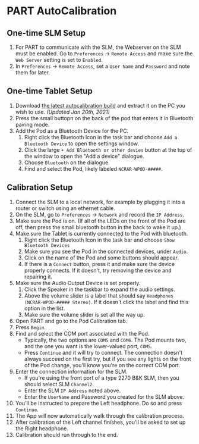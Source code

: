 # PART AutoCalibration

## One-time SLM Setup

1. For PART to communicate with the SLM, the Webserver on the SLM must be enabled.  Go to `Preferences` -> `Remote Access` and make sure the `Web Server` setting is set to `Enabled`.
2. In `Preferences` -> `Remote Access`, set a `User Name` and `Password` and note them for later.

## One-time Tablet Setup

1. Download [the latest autocalibration build](https://bgcgamefiles.s3.us-east-2.amazonaws.com/PART/Builds/Test/PART_AutoCalibration32.zip) and extract it on the PC you wish to use. _(Updated Jan 20th, 2021)_
2. Press the small buttopn on the back of the pod that enters it in Bluetooth pairing mode.
3. Add the Pod as a Bluetooth Device for the PC.
    1. Right click the Bluetooth Icon in the task bar and choose `Add a Bluetooth Device` to open the settings window.
    2. Click the large `+ Add Bluetooth or other devies` button at the top of the window to open the "Add a device" dialogue.
    3. Choose `Bluetooth` on the dialogue.
    4. Find and select the Pod, likely labeled `NCRAR-WPOD-#####`.

## Calibration Setup

1. Connect the SLM to a local network, for example by plugging it into a router or switch using an ethernet cable.
2. On the SLM, go to `Preferences` -> `Network` and record the `IP Address`.
3. Make sure the Pod is on. (If all of the LEDs on the front of the Pod are off, then press the small bluetooth button in the back to wake it up.)
4. Make sure the Tablet is currently connected to the Pod with bluetooth.
    1. Right click the Bluetooth Icon in the task bar and choose `Show Bluetooth Devices`
    2. Make sure you see the Pod in the connected devices, under `Audio`.
    3. Click on the name of the Pod and some buttons should appear.
    4. If there is a `Connect` button, press it and make sure the device properly connects. If it doesn't, try removing the device and repairing it.
5. Make sure the Audio Output Device is set properly.
    1. Click the Speaker in the taskbar to expand the audio settings.
    2. Above the volume slider is a label that should say `Headphones (NCRAR-WPOD-##### Stereo)`.  If it doesn't click the label and find this option in the list.
    3. Make sure the volume slider is set all the way up.
6. Open PART and go to the Pod Calibration tab.
7. Press `Begin`.
8. Find and select the COM port associated with the Pod.
    * Typically, the two options are `COM5` and `COM6`. The Pod mounts two, and the one you want is the lower-valued port, `COM5`.
    * Press `Continue` and it will try to connect. The connection doesn't always succeed on the first try, but if you see any lights on the front of the Pod change, you'll know you're on the correct COM port.
9. Enter the connection information for the SLM.
    * If you're using the front port of a type 2270 B&K SLM, then you should select SLM `Channel2`.
    * Enter the SLM `IP Address` noted above.
    * Enter the `UserName` and Password you created for the SLM above.
10. You'll be instructed to prepare the Left headphone. Do so and press `Continue`.
11. The App will now automatically walk through the calibration process.
12. After calibration of the Left channel finishes, you'll be asked to set up the Right headphone.
13. Calibration should run through to the end.
